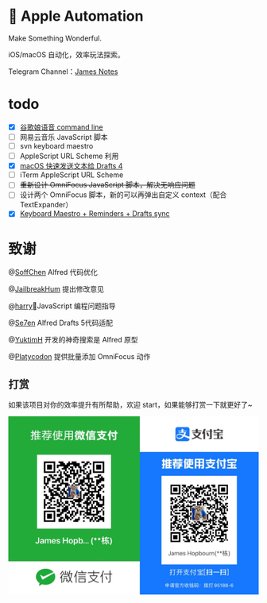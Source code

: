#  Apple Automation  
  
Make Something Wonderful.  
  
iOS/macOS 自动化，效率玩法探索。  
  
Telegram Channel：[James Notes](https://t.me/JamesNotes)  
  
# todo  
 - [x] [谷歌娘语音 command line](https://sspai.com/post/57876)  
 - [ ] 网易云音乐 JavaScript 脚本  
 - [ ] svn keyboard maestro  
 - [ ] AppleScript URL Scheme 利用  
 - [x] [macOS 快速发送文本给 Drafts 4](https://sspai.com/post/57784)  
 - [ ] iTerm AppleScript URL Scheme  
 - [ ] ~~重新设计 OmniFocus JavaScript 脚本，解决无响应问题~~  
 - [ ] 设计两个 OmniFocus 脚本，新的可以再弹出自定义 context（配合 TextExpander）  
 - [x] [Keyboard Maestro + Reminders + Drafts sync](https://github.com/JamesHopbourn/Apple-Automation/blob/master/Python/Clipboard%20to%20Reminders.py)  
  
# 致谢  
  
@[SoffChen](https://github.com/soffchen) Alfred 代码优化  
  
@[JailbreakHum](https://sspai.com/user/681230/updates) 提出修改意见  
  
@[harry](https://sspai.com/u/cjmqfh6v)JavaScript 编程问题指导  
  
@[Se7en]() Alfred Drafts 5代码适配  
  
@[YuktimH](https://sspai.com/user/47944/updates) 开发的神奇搜索是 Alfred 原型  
  
@[Platycodon](https://sspai.com/user/714505/updates) 提供批量添加 OmniFocus 动作  
  
## 打赏
如果该项目对你的效率提升有所帮助，欢迎 start，如果能够打赏一下就更好了~  

![](./media/pay.jpeg)
